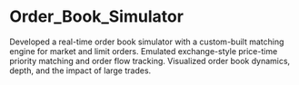 # Order_Book_Simulator
Developed a real-time order book simulator with a custom-built matching engine for market and limit orders. Emulated exchange-style price-time priority matching and order flow tracking. Visualized order book dynamics, depth, and the impact of large trades.
